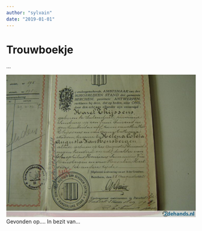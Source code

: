 ```yaml
---
author: "sylvain"
date: "2019-01-01"
---
```

# Trouwboekje

...

![](./achtergrond.jpg)
Gevonden op....
In bezit van...
